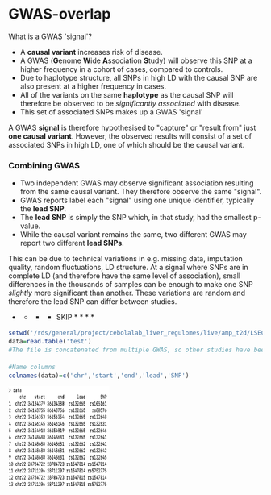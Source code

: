 # GWAS-overlap

What is a GWAS 'signal'?

- A **causal variant** increases risk of disease.
- A GWAS (**G**enome **W**ide **A**ssociation **S**tudy) will observe this SNP at a higher frequency in a cohort of cases, compared to controls. 
- Due to haplotype structure, all SNPs in high LD with the causal SNP are also present at a higher frequency in cases.
- All of the variants on the same **haplotype** as the causal SNP will therefore be observed to be *significantly associated* with disease.
- This set of associated SNPs makes up a GWAS 'signal' 

A GWAS **signal** is therefore hypothesised to "capture" or "result from" just **one causal variant**. However, the observed results will consist of a set of associated SNPs in high LD, one of which should be the causal variant.

### Combining GWAS 

- Two independent GWAS may observe significant association resulting from the same causal variant. They therefore observe the same "signal". 
- GWAS reports label each "signal" using one unique identifier, typically the **lead SNP**.
- The **lead SNP** is simply the SNP which, in that study, had the smallest p-value.
- While the causal variant remains the same, two different GWAS may report two different **lead SNPs**. 

This can be due to technical variations in e.g. missing data, imputation quality, random fluctuations, LD structure. At a signal where SNPs are in complete LD (and therefore have the same level of association), small differences in the thousands of samples can be enough to make one SNP *slightly* more significant than another. These variations are random and therefore the lead SNP can differ between studies. 

* * * * SKIP * * * * 

```R
setwd('/rds/general/project/cebolalab_liver_regulomes/live/amp_t2d/LSECs/clustering_LSEC_CREs/Dorka_GWAS_overlaps/NAFLD_variants/NAFLD_Vujkovic')
data=read.table('test')
#The file is concatenated from multiple GWAS, so other studies have been added as new rows

#Name columns 
colnames(data)=c('chr','start','end','lead','SNP')
```

<img src="https://github.com/CebolaLab/GWAS-overlap/blob/main/Figures/Figure1.png" width="200" height="200">



